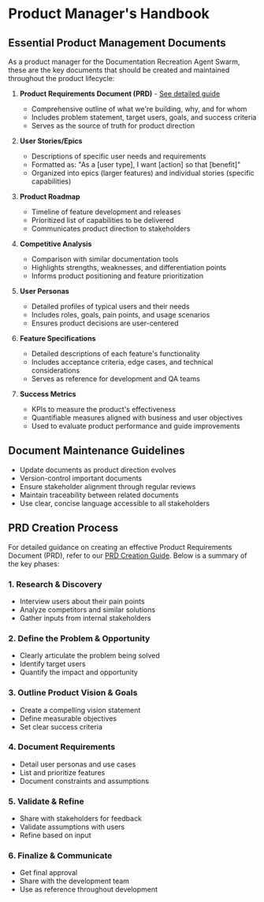 # Product Manager's Handbook

## Essential Product Management Documents

As a product manager for the Documentation Recreation Agent Swarm, these are the key documents that should be created and maintained throughout the product lifecycle:

1. **Product Requirements Document (PRD)** - [See detailed guide](#prd-creation-process)
   - Comprehensive outline of what we're building, why, and for whom
   - Includes problem statement, target users, goals, and success criteria
   - Serves as the source of truth for product direction

2. **User Stories/Epics**
   - Descriptions of specific user needs and requirements
   - Formatted as: "As a [user type], I want [action] so that [benefit]"
   - Organized into epics (larger features) and individual stories (specific capabilities)

3. **Product Roadmap**
   - Timeline of feature development and releases
   - Prioritized list of capabilities to be delivered
   - Communicates product direction to stakeholders

4. **Competitive Analysis**
   - Comparison with similar documentation tools
   - Highlights strengths, weaknesses, and differentiation points
   - Informs product positioning and feature prioritization

5. **User Personas**
   - Detailed profiles of typical users and their needs
   - Includes roles, goals, pain points, and usage scenarios
   - Ensures product decisions are user-centered

6. **Feature Specifications**
   - Detailed descriptions of each feature's functionality
   - Includes acceptance criteria, edge cases, and technical considerations
   - Serves as reference for development and QA teams

7. **Success Metrics**
   - KPIs to measure the product's effectiveness
   - Quantifiable measures aligned with business and user objectives
   - Used to evaluate product performance and guide improvements

## Document Maintenance Guidelines

- Update documents as product direction evolves
- Version-control important documents
- Ensure stakeholder alignment through regular reviews
- Maintain traceability between related documents
- Use clear, concise language accessible to all stakeholders

## PRD Creation Process

For detailed guidance on creating an effective Product Requirements Document (PRD), refer to our [PRD Creation Guide](prd_creation_guide.md). Below is a summary of the key phases:

### 1. Research & Discovery
- Interview users about their pain points
- Analyze competitors and similar solutions
- Gather inputs from internal stakeholders

### 2. Define the Problem & Opportunity
- Clearly articulate the problem being solved
- Identify target users
- Quantify the impact and opportunity

### 3. Outline Product Vision & Goals
- Create a compelling vision statement
- Define measurable objectives
- Set clear success criteria

### 4. Document Requirements
- Detail user personas and use cases
- List and prioritize features
- Document constraints and assumptions

### 5. Validate & Refine
- Share with stakeholders for feedback
- Validate assumptions with users
- Refine based on input

### 6. Finalize & Communicate
- Get final approval
- Share with the development team
- Use as reference throughout development

